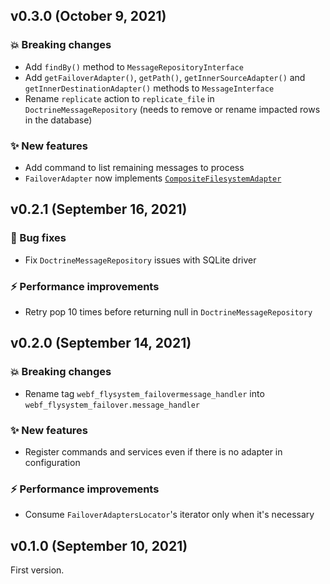 ## v0.3.0 (October 9, 2021)

### 💥 Breaking changes

  * Add `findBy()` method to `MessageRepositoryInterface`
  * Add `getFailoverAdapter()`, `getPath()`, `getInnerSourceAdapter()` and `getInnerDestinationAdapter()` methods to `MessageInterface`
  * Rename `replicate` action to `replicate_file` in `DoctrineMessageRepository` (needs to remove or rename impacted rows in the database)

### ✨ New features

  * Add command to list remaining messages to process
  * `FailoverAdapter` now implements [`CompositeFilesystemAdapter`](https://github.com/webalternatif/flysystem-composite/blob/v0.1.0/src/CompositeFilesystemAdapter.php)

## v0.2.1 (September 16, 2021)

### 🐛 Bug fixes

  * Fix `DoctrineMessageRepository` issues with SQLite driver

### ⚡ Performance improvements

  * Retry pop 10 times before returning null in `DoctrineMessageRepository`

## v0.2.0 (September 14, 2021)

### 💥 Breaking changes

  * Rename tag `webf_flysystem_failovermessage_handler` into `webf_flysystem_failover.message_handler`

### ✨ New features

  * Register commands and services even if there is no adapter in configuration

### ⚡ Performance improvements

  * Consume `FailoverAdaptersLocator`'s iterator only when it's necessary

## v0.1.0 (September 10, 2021)

First version.
